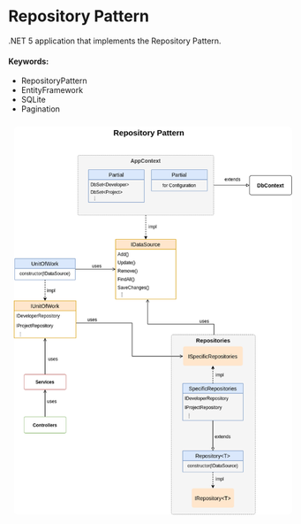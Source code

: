 # Repository Pattern

.NET 5 application that implements the Repository Pattern.

#### Keywords:
 - RepositoryPattern
 - EntityFramework
 - SQLite
 - Pagination
 
<img src="RepositoryPattern.png" style="border-radius: 1rem; padding: 10px;"/>

